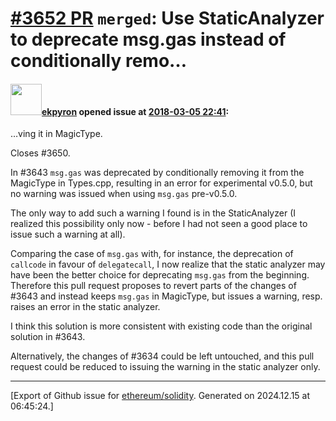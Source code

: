 # [\#3652 PR](https://github.com/ethereum/solidity/pull/3652) `merged`: Use StaticAnalyzer to deprecate msg.gas instead of conditionally remo…

#### <img src="https://avatars.githubusercontent.com/u/1347491?v=4" width="50">[ekpyron](https://github.com/ekpyron) opened issue at [2018-03-05 22:41](https://github.com/ethereum/solidity/pull/3652):

…ving it in MagicType.

Closes #3650.

In #3643 ``msg.gas`` was deprecated by conditionally removing it from the MagicType in Types.cpp, resulting in an error for experimental v0.5.0, but no warning was issued when using ``msg.gas`` pre-v0.5.0.

The only way to add such a warning I found is in the StaticAnalyzer (I realized this possibility only now - before I had not seen a good place to issue such a warning at all).

Comparing the case of ``msg.gas`` with, for instance, the deprecation of ``callcode`` in favour of ``delegatecall``, I now realize that the static analyzer may have been the better choice for deprecating ``msg.gas`` from the beginning. Therefore this pull request proposes to revert parts of the changes of #3643 and instead keeps ``msg.gas`` in MagicType, but issues a warning, resp. raises an error in the static analyzer.

I think this solution is more consistent with existing code than the original solution in #3643.

Alternatively, the changes of #3634 could be left untouched, and this pull request could be reduced to issuing the warning in the static analyzer only.




-------------------------------------------------------------------------------



[Export of Github issue for [ethereum/solidity](https://github.com/ethereum/solidity). Generated on 2024.12.15 at 06:45:24.]
